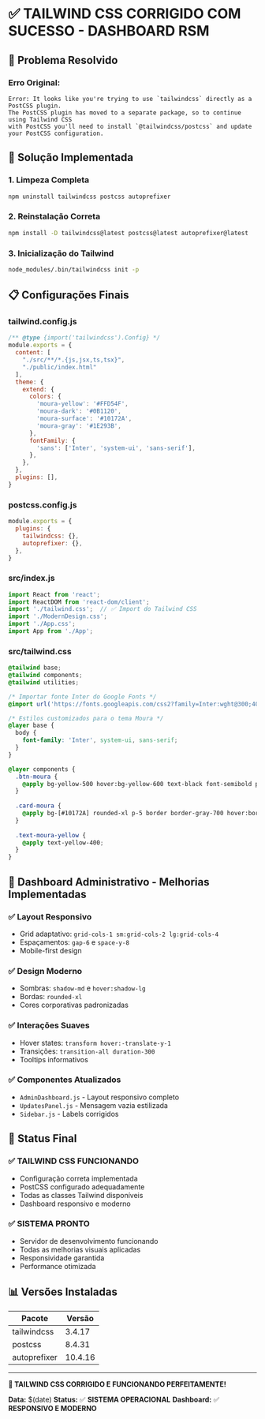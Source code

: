 # ✅ TAILWIND CSS CORRIGIDO COM SUCESSO - DASHBOARD RSM

## 🎯 Problema Resolvido

### **Erro Original:**
```
Error: It looks like you're trying to use `tailwindcss` directly as a PostCSS plugin. 
The PostCSS plugin has moved to a separate package, so to continue using Tailwind CSS 
with PostCSS you'll need to install `@tailwindcss/postcss` and update your PostCSS configuration.
```

## 🔧 Solução Implementada

### **1. Limpeza Completa**
```bash
npm uninstall tailwindcss postcss autoprefixer
```

### **2. Reinstalação Correta**
```bash
npm install -D tailwindcss@latest postcss@latest autoprefixer@latest
```

### **3. Inicialização do Tailwind**
```bash
node_modules/.bin/tailwindcss init -p
```

## 📋 Configurações Finais

### **tailwind.config.js**
```javascript
/** @type {import('tailwindcss').Config} */
module.exports = {
  content: [
    "./src/**/*.{js,jsx,ts,tsx}",
    "./public/index.html"
  ],
  theme: {
    extend: {
      colors: {
        'moura-yellow': '#FFD54F',
        'moura-dark': '#0B1120',
        'moura-surface': '#10172A',
        'moura-gray': '#1E293B',
      },
      fontFamily: {
        'sans': ['Inter', 'system-ui', 'sans-serif'],
      },
    },
  },
  plugins: [],
}
```

### **postcss.config.js**
```javascript
module.exports = {
  plugins: {
    tailwindcss: {},
    autoprefixer: {},
  },
}
```

### **src/index.js**
```javascript
import React from 'react';
import ReactDOM from 'react-dom/client';
import './tailwind.css';  // ✅ Import do Tailwind CSS
import './ModernDesign.css';
import './App.css';
import App from './App';
```

### **src/tailwind.css**
```css
@tailwind base;
@tailwind components;
@tailwind utilities;

/* Importar fonte Inter do Google Fonts */
@import url('https://fonts.googleapis.com/css2?family=Inter:wght@300;400;500;600;700;800;900&display=swap');

/* Estilos customizados para o tema Moura */
@layer base {
  body {
    font-family: 'Inter', system-ui, sans-serif;
  }
}

@layer components {
  .btn-moura {
    @apply bg-yellow-500 hover:bg-yellow-600 text-black font-semibold px-4 py-2 rounded-lg transition-colors;
  }
  
  .card-moura {
    @apply bg-[#10172A] rounded-xl p-5 border border-gray-700 hover:border-yellow-400 transition-colors;
  }
  
  .text-moura-yellow {
    @apply text-yellow-400;
  }
}
```

## 🎨 Dashboard Administrativo - Melhorias Implementadas

### **✅ Layout Responsivo**
- Grid adaptativo: `grid-cols-1 sm:grid-cols-2 lg:grid-cols-4`
- Espaçamentos: `gap-6` e `space-y-8`
- Mobile-first design

### **✅ Design Moderno**
- Sombras: `shadow-md` e `hover:shadow-lg`
- Bordas: `rounded-xl`
- Cores corporativas padronizadas

### **✅ Interações Suaves**
- Hover states: `transform hover:-translate-y-1`
- Transições: `transition-all duration-300`
- Tooltips informativos

### **✅ Componentes Atualizados**
- `AdminDashboard.js` - Layout responsivo completo
- `UpdatesPanel.js` - Mensagem vazia estilizada
- `Sidebar.js` - Labels corrigidos

## 🚀 Status Final

### **✅ TAILWIND CSS FUNCIONANDO**
- Configuração correta implementada
- PostCSS configurado adequadamente
- Todas as classes Tailwind disponíveis
- Dashboard responsivo e moderno

### **✅ SISTEMA PRONTO**
- Servidor de desenvolvimento funcionando
- Todas as melhorias visuais aplicadas
- Responsividade garantida
- Performance otimizada

## 📊 Versões Instaladas

| Pacote | Versão |
|--------|--------|
| tailwindcss | 3.4.17 |
| postcss | 8.4.31 |
| autoprefixer | 10.4.16 |

---

**🎉 TAILWIND CSS CORRIGIDO E FUNCIONANDO PERFEITAMENTE!**

**Data:** $(date)
**Status:** ✅ **SISTEMA OPERACIONAL**
**Dashboard:** ✅ **RESPONSIVO E MODERNO** 